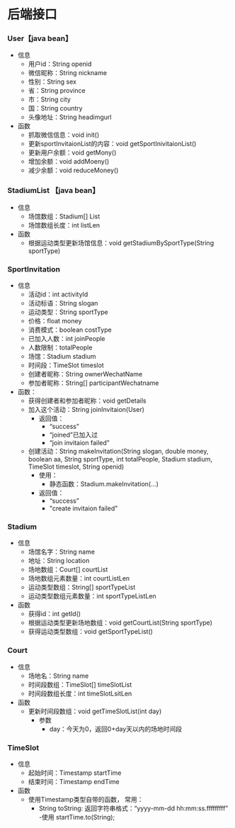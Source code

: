 # 后端接口

### User【java bean】
- 信息  
    - 用户id：String openid
    - 微信昵称：String nickname
    - 性别：String sex
    - 省：String province
    - 市：String city
    - 国：String country
    - 头像地址：String headimgurl
- 函数
    - 抓取微信信息：void init()
    - 更新sportInvitaionList的内容：void getSportInivitaionList()
    - 更新用户余额：void getMony()
    - 增加余额：void addMoeny()
    - 减少余额：void reduceMoney()

### StadiumList 【java bean】
- 信息
    - 场馆数组：Stadium[] List
    - 场馆数组长度：int listLen
- 函数
    - 根据运动类型更新场馆信息：void getStadiumBySportType(String sportType)

### SportInvitation
- 信息
    - 活动id：int activityId
    - 活动标语：String slogan
    - 运动类型：String sportType
    - 价格：float money
    - 消费模式：boolean costType
    - 已加入人数：int joinPeople
    - 人数限制：totalPeople
    - 场馆：Stadium stadium
    - 时间段：TimeSlot timeslot
    - 创建者昵称：String ownerWechatName
    - 参加者昵称：String[] participantWechatname
- 函数：
    - 获得创建者和参加者昵称：void getDetails
    - 加入这个活动：String joinInvitaion(User)  
        - 返回值：
            - “success”
            - “joined”已加入过
            - “join invitaion failed”
    - 创建活动：String makeInvitation(String slogan, double money, boolean aa, String sportType, int totalPeople, Stadium stadium, TimeSlot timeslot, String openid)  
	   - 使用：
            - 静态函数：Stadium.makeInvitation(...)  
       - 返回值：
            - “success”
            - "create invitaion failed"

### Stadium
- 信息
    - 场馆名字：String name
    - 地址：String location
    - 场地数组：Court[] courtList
    - 场地数组元素数量：int courtListLen
    - 运动类型数组：String[] sportTypeList
    - 运动类型数组元素数量：int sportTypeListLen
- 函数
    - 获得id：int getId()
    - 根据运动类型更新场地数组：void getCourtList(String sportType)
    - 获得运动类型数组：void getSportTypeList()

### Court
- 信息
    - 场地名：String name
    - 时间段数组：TimeSlot[] timeSlotList
    - 时间段数组长度：int timeSlotLsitLen
- 函数
    - 更新时间段数组：void getTimeSlotList(int day)
        - 参数
            - day：今天为0，返回0+day天以内的场地时间段

### TimeSlot
- 信息
    - 起始时间：Timestamp startTime
    - 结束时间：Timestamp endTime
- 函数
    - 使用Timestamp类型自带的函数， 常用：
        - String toString:  返回字符串格式：“yyyy-mm-dd hh:mm:ss.fffffffff”
            -使用 startTime.to(String);
